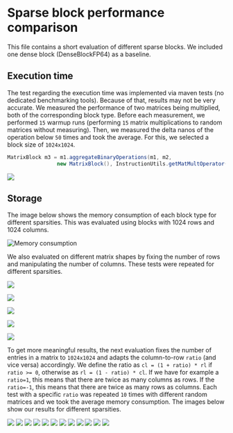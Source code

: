 # Sparse block performance comparison

This file contains a short evaluation of different sparse blocks. We included one dense block (DenseBlockFP64) as a baseline.

## Execution time
The test regarding the execution time was implemented via maven tests (no dedicated benchmarking tools).
Because of that, results may not be very accurate. We measured the performance of two matrices being multiplied, both of the corresponding block type.
Before each measurement, we performed `15` warmup runs (performing `15` matrix multiplications to random matrices without measuring).
Then, we measured the delta nanos of the operation below `50` times and took the average.
For this, we selected a block size of `1024x1024`.

```java 
MatrixBlock m3 = m1.aggregateBinaryOperations(m1, m2,
                new MatrixBlock(), InstructionUtils.getMatMultOperator(1));
```

![](./img/PerformanceSparsity.png)

## Storage

The image below shows the memory consumption of each block type for different sparsities. This was evaluated using blocks with 1024 rows and 1024 columns.

![Memory consumption](./img/MemSparsity.png)

We also evaluated on different matrix shapes by fixing the number of rows and manipulating the number of columns.
These tests were repeated for different sparsities.

![](./img/MemCols04.png)

![](./img/MemCols02.png)

![](./img/MemCols01.png)

![](./img/MemCols001.png)

![](./img/MemCols0001.png)

To get more meaningful results, the next evaluation fixes the number of entries in a matrix to `1024x1024` and adapts the column-to-row `ratio` (and vice versa) accordingly.
We define the ratio as `cl = (1 + ratio) * rl` if `ratio >= 0`, otherwise as `rl = (1 - ratio) * cl`. 
If we have for example a `ratio=1`, this means that there are twice as many columns as rows. If the `ratio=-1`, this means that there are twice as many rows as columns.
Each test with a specific `ratio` was repeated `10` times with different random matrices and we took the average memory consumption.
The images below show our results for different sparsities.

![](./img/MemBalanced041.png)
![](./img/MemBalanced042.png)
![](./img/MemBalanced021.png)
![](./img/MemBalanced022.png)
![](./img/MemBalanced011.png)
![](./img/MemBalanced012.png)
![](./img/MemBalanced0011.png)
![](./img/MemBalanced0012.png)
![](./img/MemBalanced00011.png)
![](./img/MemBalanced00012.png)
![](./img/MemBalanced000011.png)
![](./img/MemBalanced000012.png)